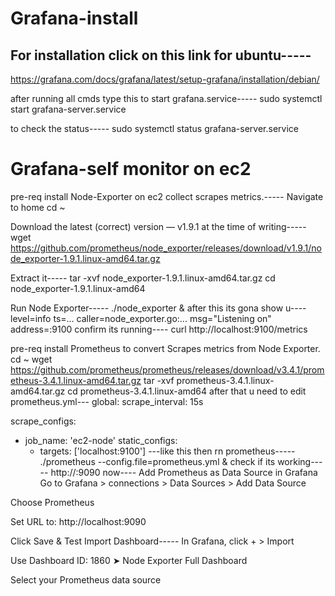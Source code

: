 # Grafana-install

## For installation click on this link for ubuntu-----
https://grafana.com/docs/grafana/latest/setup-grafana/installation/debian/

after running all cmds type this to start grafana.service-----
sudo systemctl start grafana-server.service 

to check the status-----
sudo systemctl status grafana-server.service 

# Grafana-self monitor on ec2
pre-req install Node-Exporter on ec2 collect scrapes metrics.-----
Navigate to home
cd ~

Download the latest (correct) version — v1.9.1 at the time of writing-----
wget https://github.com/prometheus/node_exporter/releases/download/v1.9.1/node_exporter-1.9.1.linux-amd64.tar.gz

Extract it-----
tar -xvf node_exporter-1.9.1.linux-amd64.tar.gz
cd node_exporter-1.9.1.linux-amd64

Run Node Exporter-----
./node_exporter &
after this its gona show u----
level=info ts=... caller=node_exporter.go:... msg="Listening on" address=:9100
confirm its running----
curl http://localhost:9100/metrics

pre-req install Prometheus to convert Scrapes metrics from Node Exporter.
cd ~
wget https://github.com/prometheus/prometheus/releases/download/v3.4.1/prometheus-3.4.1.linux-amd64.tar.gz
tar -xvf prometheus-3.4.1.linux-amd64.tar.gz
cd prometheus-3.4.1.linux-amd64
after that u need to edit prometheus.yml---
global:
  scrape_interval: 15s

scrape_configs:
  - job_name: 'ec2-node'
    static_configs:
      - targets: ['localhost:9100']
---like this
then rn prometheus-----
./prometheus --config.file=prometheus.yml &
check if its working-----
http://<your-ec2-ip>:9090
now----
Add Prometheus as Data Source in Grafana
Go to Grafana > connections > Data Sources > Add Data Source

Choose Prometheus

Set URL to: http://localhost:9090

Click Save & Test
Import Dashboard-----
In Grafana, click + > Import

Use Dashboard ID: 1860 
➤ Node Exporter Full Dashboard

Select your Prometheus data source
